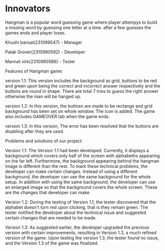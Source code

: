 # Innovators
Hangman is a popular word guessing game where player attempys to build a missing word by guessing one letter at a time. after a few guesses the games ends and player loses.

Khushi bansal(231099547) - Manager 

Palak Grover(2310990592) - Developer

Mannat virk(2310990566) - Tester

Features of Hangman game:

version 1.1: This version includes the background as grid, buttons to be red and green upon being the correct and incorrect answer respectively and the buttons are round in shape. There are total 7 tries to guess the right answer otherwise the man will be hanged up. 

version 1.2: In this version, the buttosn are made to be rectange and grid background has been set on whole window. The icon is added. The game also includes GAMEOVER tab when the game ends.

version 1.3:  in this version, The error has been resolved that the buttons are disabling after they are used.

Problems and solutions of our project:

Version 1.1: The Version 1.1 had been developed. Currently, it displays a background which covers only half of the screen with alphabeths appearing on the far left. Furthermore, the background appearing behind the hangman image is different than the rest. To mark these technical problems, the developer can make certain changes. Instead of using a different background, the developer can use the same background for the whole setup. In addition with using the same background, the developer can use an enlarged image so that the background covers the whole screen. These are the changes that developer can make.

Version 1.2: During the testing of Version 1.1, the tester discovered that the alphabet doesn't turn red upon clicking, that is they remain green. The tester notified the developer about the technical issue and suggested certain changes that are needed to be made. 

Version 1.3: As suggested earlier, the developer upgraded the previous version with certain improvements, resulting in Version 1.3, a much refined version of the game. Upon testing the version 1.3, the tester found  no issue, and the Version 1.3 of the game was finalized.
